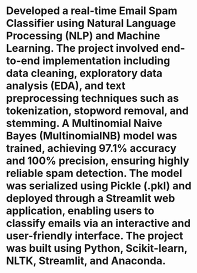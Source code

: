 # Developed a real-time Email Spam Classifier using Natural Language Processing (NLP) and Machine Learning. The project involved end-to-end implementation including data cleaning, exploratory data analysis (EDA), and text preprocessing techniques such as tokenization, stopword removal, and stemming. A Multinomial Naive Bayes (MultinomialNB) model was trained, achieving 97.1% accuracy and 100% precision, ensuring highly reliable spam detection. The model was serialized using Pickle (.pkl) and deployed through a Streamlit web application, enabling users to classify emails via an interactive and user-friendly interface. The project was built using Python, Scikit-learn, NLTK, Streamlit, and Anaconda.
